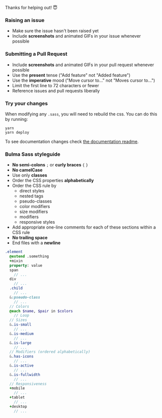 Thanks for helping out! 😇

### Raising an issue

* Make sure the issue hasn't been raised yet
* Include **screenshots** and animated GIFs in your issue whenever possible

### Submitting a Pull Request

* Include **screenshots** and animated GIFs in your pull request whenever possible
* Use the **present** tense ("Add feature" not "Added feature")
* Use the **imperative** mood ("Move cursor to..." not "Moves cursor to...")
* Limit the first line to 72 characters or fewer
* Reference issues and pull requests liberally

### Try your changes

When modifying any `.sass`, you will need to rebuild the css. You can do this by running:

```
yarn
yarn deploy
```

To see documentation changes check [the documentation readme](../docs/README.md).

### Bulma Sass styleguide

* **No semi-colons** `;` or **curly braces** `{` `}`
* **No camelCase**
* Use only **classes**
* Order the CSS properties **alphabetically**
* Order the CSS rule by
  * direct styles
  * nested tags
  * pseudo-classes
  * color modifiers
  * size modifiers
  * modifiers
  * responsive styles
* Add appropriate one-line comments for each of these sections within a CSS rule
* **No trailing space**
* End files with a **newline**

```sass
.element
  @extend .something
  +mixin
  property: value
  span
    // ...
  div
    // ...
  .child
    // ...
  &:pseudo-class
    // ...
  // Colors
  @each $name, $pair in $colors
    // Loop
  // Sizes
  &.is-small
    // ...
  &.is-medium
    // ...
  &.is-large
    // ...
  // Modifiers (ordered alphabetically)
  &.has-icons
    // ...
  &.is-active
    // ...
  &.is-fullwidth
    // ...
  // Responsiveness
  +mobile
    // ...
  +tablet
    // ...
  +desktop
    // ...
```
